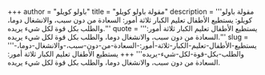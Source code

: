+++
author = "باولو كويلو"
title = "مقولة باولو كويلو"
description = '''مقولة باولو كويلو: يستطيع الأطفال تعليم الكبار ثلاثة أمور: السعادة من دون سبب، والانشغال دوما، والطلب بكل قوة لكل شيء يريده.'''
quote = '''يستطيع الأطفال تعليم الكبار ثلاثة أمور: السعادة من دون سبب، والانشغال دوما، والطلب بكل قوة لكل شيء يريده.'''
slug = '''يستطيع-الأطفال-تعليم-الكبار-ثلاثة-أمور:-السعادة-من-دون-سبب،-والانشغال-دوما،-والطلب-بكل-قوة-لكل-شيء-يريده'''
+++
يستطيع الأطفال تعليم الكبار ثلاثة أمور: السعادة من دون سبب، والانشغال دوما، والطلب بكل قوة لكل شيء يريده.
